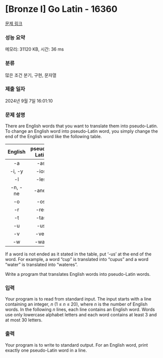 # [Bronze I] Go Latin - 16360 

[문제 링크](https://www.acmicpc.net/problem/16360) 

### 성능 요약

메모리: 31120 KB, 시간: 36 ms

### 분류

많은 조건 분기, 구현, 문자열

### 제출 일자

2024년 9월 7일 16:01:10

### 문제 설명

<p>There are English words that you want to translate them into pseudo-Latin. To change an English word into pseudo-Latin word, you simply change the end of the English word like the following table.</p>

<table class="table table table-bordered" style="width: 25%;">
	<thead>
		<tr>
			<th style="text-align:center;">English</th>
			<th style="text-align:center;">pseudo-Latin</th>
		</tr>
	</thead>
	<tbody>
		<tr>
			<td style="text-align:center;">-a</td>
			<td style="text-align:center;">-as</td>
		</tr>
		<tr>
			<td style="text-align:center;">-i, -y</td>
			<td style="text-align:center;">-ios</td>
		</tr>
		<tr>
			<td style="text-align:center;">-l</td>
			<td style="text-align:center;">-les</td>
		</tr>
		<tr>
			<td style="text-align:center;">-n, -ne</td>
			<td style="text-align:center;">-anes</td>
		</tr>
		<tr>
			<td style="text-align:center;">-o</td>
			<td style="text-align:center;">-os</td>
		</tr>
		<tr>
			<td style="text-align:center;">-r</td>
			<td style="text-align:center;">-res</td>
		</tr>
		<tr>
			<td style="text-align:center;">-t</td>
			<td style="text-align:center;">-tas</td>
		</tr>
		<tr>
			<td style="text-align:center;">-u</td>
			<td style="text-align:center;">-us</td>
		</tr>
		<tr>
			<td style="text-align:center;">-v</td>
			<td style="text-align:center;">-ves</td>
		</tr>
		<tr>
			<td style="text-align:center;">-w</td>
			<td style="text-align:center;">-was</td>
		</tr>
	</tbody>
</table>

<p>If a word is not ended as it stated in the table, put ‘-us’ at the end of the word. For example, a word “cup” is translated into “cupus” and a word “water” is translated into “wateres”.</p>

<p>Write a program that translates English words into pseudo-Latin words.</p>

### 입력 

 <p>Your program is to read from standard input. The input starts with a line containing an integer, <em>n</em> (1 ≤ <em>n</em> ≤ 20), where <em>n</em> is the number of English words. In the following <em>n</em> lines, each line contains an English word. Words use only lowercase alphabet letters and each word contains at least 3 and at most 30 letters.</p>

### 출력 

 <p>Your program is to write to standard output. For an English word, print exactly one pseudo-Latin word in a line.</p>

